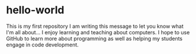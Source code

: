 # hello-world
This is my first repository 
I am writing this message to let you know what I'm all about...
I enjoy learning and teaching about computers. I hope to use GitHub to learn more about programming as well as helping my students engage in code development.
